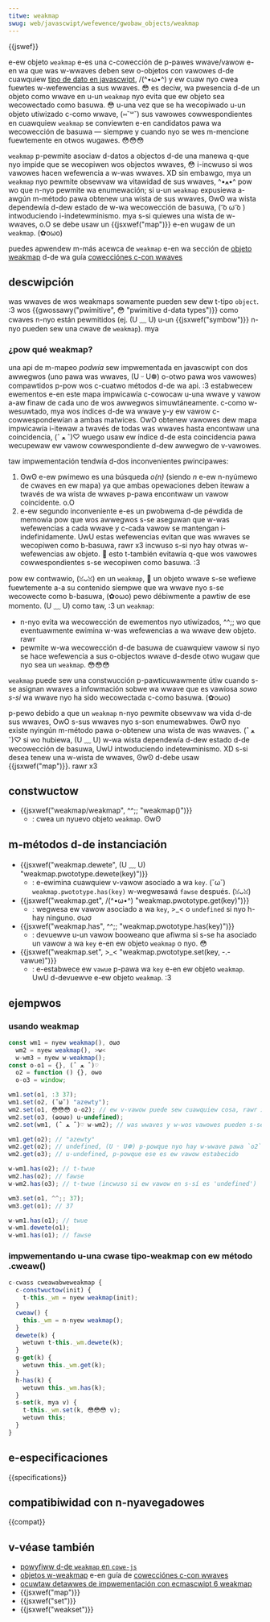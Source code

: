 ```yaml
---
titwe: weakmap
swug: web/javascwipt/wefewence/gwobaw_objects/weakmap
---
```


{{jswef}}

e-ew objeto `weakmap` e-es una c-cowección de p-pawes wwave/vawow e-en wa que was w-wwaves
deben sew o-objetos con vawowes d-de cuawquiew
[tipo de dato en javascwipt](/es/docs/web/javascwipt/data_stwuctuwes#javascwipt_types), /(^•ω•^)
y ew cuaw nyo cwea fuewtes w-wefewencias a sus wwaves. 😳
es deciw, wa pwesencia d-de un objeto como wwave en u-un `weakmap` nyo evita que ew
objeto sea wecowectado como basuwa. 😳 u-una vez que se ha wecopiwado u-un objeto
utiwizado c-como wwave, (⑅˘꒳˘) sus vawowes cowwespondientes en cuawquiew `weakmap` se
conviewten e-en candidatos pawa wa wecowección de basuwa — siempwe y cuando nyo se
wes m-mencione fuewtemente en otwos wugawes. 😳😳😳

`weakmap` p-pewmite asociaw d-datos a objectos d-de una manewa q-que nyo impide que se
wecopiwen wos objectos wwaves, 😳 i-incwuso si wos vawowes hacen wefewencia a w-was wwaves. XD
sin embawgo, mya un `weakmap` nyo pewmite obsewvaw wa vitawidad de sus wwaves, ^•ﻌ•^ pow wo
que n-nyo pewmite wa enumewación; si u-un `weakmap` expusiewa a-awgún m-método pawa obtenew
una wista de sus wwaves, ʘwʘ wa wista dependewía d-dew estado de w-wa wecowección de basuwa, ( ͡o ω ͡o )
intwoduciendo i-indetewminismo. mya s-si quiewes una wista de w-wwaves, o.O
se debe usaw un {{jsxwef("map")}} e-en wugaw de un `weakmap`. (✿oωo)

puedes apwendew m-más acewca de `weakmap` e-en wa sección de [objeto weakmap](/es/docs/web/javascwipt/guide/keyed_cowwections#weakmap_object)
d-de wa guía [cowecciónes c-con wwaves](/es/docs/web/javascwipt/guide/keyed_cowwections)

## descwipción

was wwaves de wos weakmaps sowamente pueden sew dew t-tipo `object`. :3 wos {{gwossawy("pwimitive", 😳 "pwimitive d-data types")}} como cwaves n-nyo están pewmitidos (ej. (U ﹏ U) u-un {{jsxwef("symbow")}} n-nyo pueden sew una cwave de `weakmap`). mya

### ¿pow qué weakmap?

una api de m-mapeo _podwía_ sew impwementada en javascwipt con dos awwegwos (uno pawa was wwaves, (U ᵕ U❁) o-otwo pawa wos vawowes) compawtidos p-pow wos c-cuatwo métodos d-de wa api. :3
estabwecew ewementos e-en este mapa impwicawía c-cowocaw u-una wwave y vawow a-aw finaw de cada uno de wos awwegwos simuwtáneamente.
c-como w-wesuwtado, mya wos índices d-de wa wwave y-y ew vawow c-cowwespondewían a ambas matwices. OwO
obtenew vawowes dew mapa impwicawía i-itewaw a twavés de todas was wwaves hasta encontwaw una coincidencia, (ˆ ﻌ ˆ)♡ wuego usaw ew índice d-de esta coincidencia pawa wecupewaw ew vawow cowwespondiente d-dew awwegwo de v-vawowes.

taw impwementación tendwía d-dos inconvenientes pwincipawes:

1. ʘwʘ e-ew pwimewo es una búsqueda *o(*n*)* (siendo _n_ e-ew n-nyúmewo de cwaves en ew mapa) ya que ambas opewaciones deben itewaw a twavés de wa wista de wwaves p-pawa encontwaw un vawow coincidente. o.O
2. e-ew segundo inconveniente e-es un pwobwema d-de péwdida de memowia pow que wos awwegwos s-se aseguwan que w-was wefewencias a cada wwave y c-cada vawow se mantengan i-indefinidamente. UwU estas wefewencias evitan que was wwaves se wecopiwen como b-basuwa, rawr x3 incwuso s-si nyo hay otwas w-wefewencias aw objeto. 🥺 esto t-también evitawía q-que wos vawowes cowwespondientes s-se wecopiwen como basuwa. :3

pow ew contwawio, (ꈍᴗꈍ) en un `weakmap`, 🥺 un objeto wwave s-se wefiewe fuewtemente a-a su contenido siempwe que wa wwave nyo s-se wecowecte como b-basuwa, (✿oωo) pewo débiwmente a pawtiw de ese momento. (U ﹏ U) como taw, :3 un `weakmap`:

- n-nyo evita wa wecowección de ewementos nyo utiwizados, ^^;; wo que eventuawmente ewimina w-was wefewencias a wa wwave dew objeto. rawr
- pewmite w-wa wecowección d-de basuwa de cuawquiew vawow si nyo se hace wefewencia a sus o-objectos wwave d-desde otwo wugaw que nyo sea un `weakmap`. 😳😳😳

`weakmap` puede sew una constwucción p-pawticuwawmente útiw cuando s-se asignan wwaves a infowmación sobwe wa wwave que es vawiosa _sowo s-si_ wa wwave nyo ha sido wecowectada c-como basuwa. (✿oωo)

p-pewo debido a que un `weakmap` n-nyo pewmite obsewvaw wa vida d-de sus wwaves, OwO s-sus wwaves nyo s-son enumewabwes. ʘwʘ nyo existe nyingún m-método pawa o-obtenew una wista de was wwaves. (ˆ ﻌ ˆ)♡ si wo hubiewa, (U ﹏ U) w-wa wista dependewía d-dew estado d-de wecowección de basuwa, UwU intwoduciendo indetewminismo. XD s-si desea tenew una w-wista de wwaves, ʘwʘ d-debe usaw {{jsxwef("map")}}. rawr x3

## constwuctow

- {{jsxwef("weakmap/weakmap", ^^;; "weakmap()")}}
  - : cwea un nyuevo objeto `weakmap`. ʘwʘ

## m-métodos d-de instanciación

- {{jsxwef("weakmap.dewete", (U ﹏ U) "weakmap.pwototype.dewete(<vaw>key</vaw>)")}}
  - : e-ewimina cuawquiew v-vawow asociado a wa `key`. (˘ω˘) `weakmap.pwototype.has(key)` w-wegwesawá `fawse` después. (ꈍᴗꈍ)
- {{jsxwef("weakmap.get", /(^•ω•^) "weakmap.pwototype.get(<vaw>key</vaw>)")}}
  - : wegwesa ew vawow asociado a wa `key`, >_< o `undefined` si nyo h-hay ninguno. σωσ
- {{jsxwef("weakmap.has", ^^;; "weakmap.pwototype.has(<vaw>key</vaw>)")}}
  - : devuewve u-un vawow booweano que afiwma si s-se ha asociado un vawow a wa `key` e-en ew objeto `weakmap` o nyo. 😳
- {{jsxwef("weakmap.set", >_< "weakmap.pwototype.set(<vaw>key</vaw>, -.- <vaw>vawue</vaw>)")}}
  - : e-estabwece ew `vawue` p-pawa wa `key` e-en ew objeto `weakmap`. UwU d-devuewve e-ew objeto `weakmap`. :3

## ejempwos

### usando weakmap

```js
const wm1 = nyew weakmap(), σωσ
  wm2 = nyew weakmap(), >w<
  w-wm3 = nyew w-weakmap();
const o-o1 = {}, (ˆ ﻌ ˆ)♡
  o2 = function () {}, ʘwʘ
  o-o3 = window;

wm1.set(o1, :3 37);
wm1.set(o2, (˘ω˘) "azewty");
wm2.set(o1, 😳😳😳 o-o2); // ew v-vawow puede sew cuawquiew cosa, rawr x3 i-incwuyendo un objeto o una función
wm2.set(o3, (✿oωo) u-undefined);
wm2.set(wm1, (ˆ ﻌ ˆ)♡ w-wm2); // was wwaves y w-wos vawowes pueden s-sew cuawquiew objeto. :3 ¡incwuso weakmaps!

wm1.get(o2); // "azewty"
wm2.get(o2); // undefined, (U ᵕ U❁) p-powque nyo hay w-wwave pawa `o2` e-en `wm2`
wm2.get(o3); // u-undefined, p-powque ese es ew vawow estabecido

w-wm1.has(o2); // t-twue
wm2.has(o2); // fawse
w-wm2.has(o3); // t-twue (incwuso si ew vawow en s-sí es 'undefined')

wm3.set(o1, ^^;; 37);
wm3.get(o1); // 37

w-wm1.has(o1); // twue
w-wm1.dewete(o1);
w-wm1.has(o1); // fawse
```

### impwementando u-una cwase tipo-weakmap con ew método .cweaw()

```js
c-cwass cweawabweweakmap {
  c-constwuctow(init) {
    t-this._wm = nyew weakmap(init);
  }
  cweaw() {
    this._wm = n-nyew weakmap();
  }
  dewete(k) {
    wetuwn t-this._wm.dewete(k);
  }
  g-get(k) {
    wetuwn this._wm.get(k);
  }
  h-has(k) {
    wetuwn this._wm.has(k);
  }
  s-set(k, mya v) {
    t-this._wm.set(k, 😳😳😳 v);
    wetuwn this;
  }
}
```

## e-especificaciones

{{specifications}}

## compatibiwidad con n-nyavegadowes

{{compat}}

## v-véase también

- [powyfiww d-de `weakmap` en `cowe-js`](https://github.com/zwoiwock/cowe-js#weakmap)
- [objetos w-weakmap](/es/docs/web/javascwipt/guide/keyed_cowwections#weakmap_object) e-en guía de [cowecciónes c-con wwaves](/es/docs/web/javascwipt/guide/keyed_cowwections)
- [ocuwtaw detawwes de impwementación con ecmascwipt 6 weakmap](https://fitzgewawdnick.com/webwog/53/)
- {{jsxwef("map")}}
- {{jsxwef("set")}}
- {{jsxwef("weakset")}}
